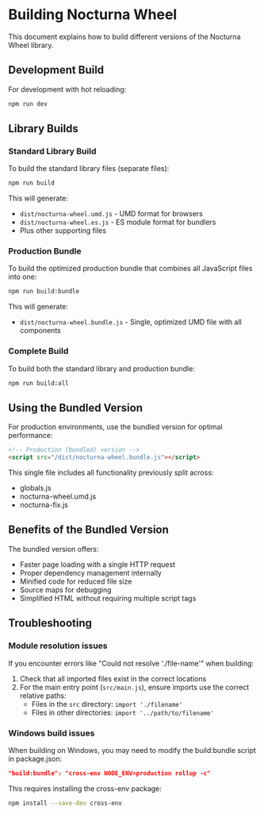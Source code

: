 # Building Nocturna Wheel

This document explains how to build different versions of the Nocturna Wheel library.

## Development Build

For development with hot reloading:

```bash
npm run dev
```

## Library Builds

### Standard Library Build

To build the standard library files (separate files):

```bash
npm run build
```

This will generate:
- `dist/nocturna-wheel.umd.js` - UMD format for browsers
- `dist/nocturna-wheel.es.js` - ES module format for bundlers
- Plus other supporting files

### Production Bundle

To build the optimized production bundle that combines all JavaScript files into one:

```bash
npm run build:bundle
```

This will generate:
- `dist/nocturna-wheel.bundle.js` - Single, optimized UMD file with all components

### Complete Build

To build both the standard library and production bundle:

```bash
npm run build:all
```

## Using the Bundled Version

For production environments, use the bundled version for optimal performance:

```html
<!-- Production (bundled) version -->
<script src="/dist/nocturna-wheel.bundle.js"></script>
```

This single file includes all functionality previously split across:
- globals.js
- nocturna-wheel.umd.js
- nocturna-fix.js

## Benefits of the Bundled Version

The bundled version offers:
- Faster page loading with a single HTTP request
- Proper dependency management internally
- Minified code for reduced file size
- Source maps for debugging
- Simplified HTML without requiring multiple script tags

## Troubleshooting

### Module resolution issues

If you encounter errors like "Could not resolve './file-name'" when building:

1. Check that all imported files exist in the correct locations
2. For the main entry point (`src/main.js`), ensure imports use the correct relative paths:
   - Files in the `src` directory: `import './filename'`
   - Files in other directories: `import '../path/to/filename'`

### Windows build issues

When building on Windows, you may need to modify the build:bundle script in package.json:

```json
"build:bundle": "cross-env NODE_ENV=production rollup -c"
```

This requires installing the cross-env package:

```bash
npm install --save-dev cross-env 
